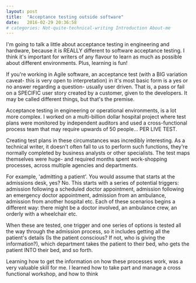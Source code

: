 ```yaml
---
layout: post
title:  "Acceptance testing outside software"
date:   2016-02-29 20:36:58
# categories: Not-quite-technical-writing Introduction About-me
---
```


I'm going to talk a little about acceptance testing in engineering and hardware, because it is REALLY different to software acceptance testing. I think it's important for writers of any flavour to learn as much as possible about different environments. Plus, learning is fun!

If you're working in Agile software, an acceptance test (with a BIG variation caveat- this is very open to interpretation) in it's most basic form is a yes or no answer regarding a question- usually user driven. That is, a pass or fail on a SPECIFIC user story created by a customer, given to the developers. It may be called different things, but that's the premise.

Acceptance testing in engineering or operational environments, is a lot more complex. I worked on a multi-billion dollar hospital project where test plans were monitored by independent auditors and used a cross-functional process team that may require upwards of 50 people... PER LIVE TEST.

Creating test plans in these circumstances was incredibly interesting. As a technical writer, it doesn't often fall to us to perform such functions, they're normally completed by business analysts or other specialists. The test maps themselves were huge- and required months spent work-shopping processes, across multiple agencies and departments.

For example, 'admitting a patient'. You would assume that starts at the admissions desk, yes? No. This starts with a series of potential triggers: admission following a scheduled doctor appointment, admission following an emergency doctor appointment, admission from an ambulance, admission from another hospital etc. Each of these scenarios begins a different way: there might be a doctor involved, an ambulance crew, an orderly with a wheelchair etc.

 When these are tested, one trigger and one series of options is tested all the way through the admission process, so it includes getting all the patient's details (Is the patient conscious? If not, who is giving the information?), which department takes the patient to their bed, who gets the patient INTO their bed, and so forth.

 Learning how to get the information on how these processes work, was a very valuable skill for me. I learned how to take part and manage a cross functional workshop, and how to think   
